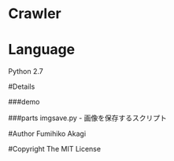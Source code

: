 # Crawler

# Language
Python 2.7

#Details

###demo

###parts
imgsave.py - 画像を保存するスクリプト



#Author
Fumihiko Akagi

#Copyright
The MIT License

